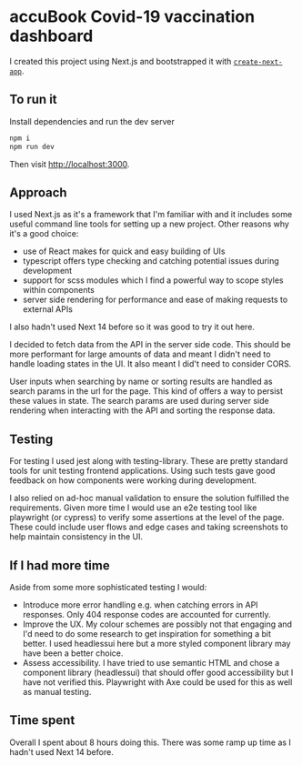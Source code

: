 # accuBook Covid-19 vaccination dashboard

I created this project using Next.js and bootstrapped it with [`create-next-app`](https://github.com/vercel/next.js/tree/canary/packages/create-next-app).

## To run it

Install dependencies and run the dev server

```bash
npm i
npm run dev
```

Then visit [http://localhost:3000](http://localhost:3000).

## Approach

I used Next.js as it's a framework that I'm familiar with and it includes some useful command line tools for setting up a new project. Other reasons why it's a good choice:

- use of React makes for quick and easy building of UIs
- typescript offers type checking and catching potential issues during development
- support for scss modules which I find a powerful way to scope styles within components
- server side rendering for performance and ease of making requests to external APIs

I also hadn't used Next 14 before so it was good to try it out here.

I decided to fetch data from the API in the server side code. This should be more performant for large amounts of data and meant I didn't need to handle loading states in the UI. It also meant I did't need to consider CORS.

User inputs when searching by name or sorting results are handled as search params in the url for the page. This kind of offers a way to persist these values in state. The search params are used during server side rendering when interacting with the API and sorting the response data.

## Testing

For testing I used jest along with testing-library. These are pretty standard tools for unit testing frontend applications. Using such tests gave good feedback on how components were working during development.

I also relied on ad-hoc manual validation to ensure the solution fulfilled the requirements. Given more time I would use an e2e testing tool like playwright (or cypress) to verify some assertions at the level of the page. These could include user flows and edge cases and taking screenshots to help maintain consistency in the UI.

## If I had more time

Aside from some more sophisticated testing I would:

- Introduce more error handling e.g. when catching errors in API responses. Only 404 response codes are accounted for currently.
- Improve the UX. My colour schemes are possibly not that engaging and I'd need to do some research to get inspiration for something a bit better. I used headlessui here but a more styled component library may have been a better choice.
- Assess accessibility. I have tried to use semantic HTML and chose a component library (headlessui) that should offer good accessibility but I have not verified this. Playwright with Axe could be used for this as well as manual testing.

## Time spent

Overall I spent about 8 hours doing this. There was some ramp up time as I hadn't used Next 14 before.
